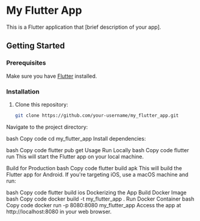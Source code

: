 # My Flutter App

This is a Flutter application that [brief description of your app].

## Getting Started

### Prerequisites

Make sure you have [Flutter](https://flutter.dev/docs/get-started/install) installed.

### Installation

1. Clone this repository:

   ```bash
   git clone https://github.com/your-username/my_flutter_app.git
   ```
Navigate to the project directory:

bash
Copy code
cd my_flutter_app
Install dependencies:

bash
Copy code
flutter pub get
Usage
Run Locally
bash
Copy code
flutter run
This will start the Flutter app on your local machine.

Build for Production
bash
Copy code
flutter build apk
This will build the Flutter app for Android. If you're targeting iOS, use a macOS machine and run:

bash
Copy code
flutter build ios
Dockerizing the App
Build Docker Image
bash
Copy code
docker build -t my_flutter_app .
Run Docker Container
bash
Copy code
docker run -p 8080:8080 my_flutter_app
Access the app at http://localhost:8080 in your web browser.